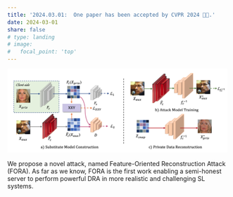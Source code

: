 ```yaml
---
title: '2024.03.01:  One paper has been accepted by CVPR 2024 🎉🎉.'
date: 2024-03-01
share: false
# type: landing
# image:
#   focal_point: 'top'
---
```

<img src="./CVPR.png" alt="Image Description" style="width: 500px; height: auto;">

We propose a novel attack, named Feature-Oriented Reconstruction Attack (FORA). As far as we know, FORA is the first work enabling a semi-honest server to perform powerful DRA in more realistic and challenging SL systems.
